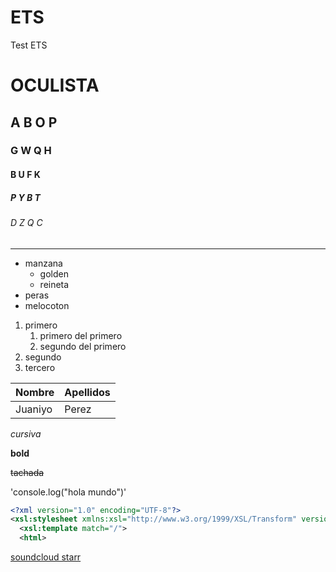 # ETS
Test ETS

# OCULISTA <!--H1-->
<!-- Encabezado -->
## A B O P <!--h2-->
### G W Q H <!--h3-->
#### B U F K <!--h4-->
##### P Y B T <!--h5-->
###### D Z Q C <!--h6-->

---
<!-- Listas desordenadas (Asteriskitu) -->
* manzana
  * golden
  * reineta
* peras
* melocoton

<!-- Listas ordenadas (numerito mas ".") -->
1. primero
   1. primero del primero
   2. segundo del primero
2. segundo
3. tercero

<!--Tablas-->
|Nombre|Apellidos|
|------|---------|
|Juaniyo|Perez|  

<!--Tipo de letra-->

*cursiva*


**bold**


~~tachada~~

<!--generar linea de codigo-->

'console.log("hola mundo")'

```xml
<?xml version="1.0" encoding="UTF-8"?>
<xsl:stylesheet xmlns:xsl="http://www.w3.org/1999/XSL/Transform" version="1.0">
  <xsl:template match="/">
  <html>

```
<!-- Accesos a páginas web -->
[soundcloud starr](https://soundcloud.com/uloee)